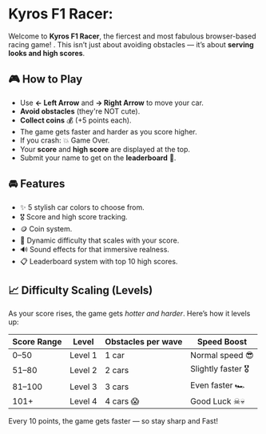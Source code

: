 #  Kyros F1 Racer: 

Welcome to **Kyros F1 Racer**, the fiercest and most fabulous browser-based racing game! . This isn’t just about avoiding obstacles — it’s about **serving looks and high scores**.

## 🎮 How to Play

- Use **← Left Arrow** and **→ Right Arrow** to move your car.
- **Avoid obstacles** (they're NOT cute).
- **Collect coins** 💰 (+5 points each).
- The game gets faster and harder as you score higher.
- If you crash: 💥 Game Over.
- Your **score** and **high score** are displayed at the top.
- Submit your name to get on the **leaderboard** 👑.

## 🚘 Features

- ✨ 5 stylish car colors to choose from.
- 🎖️ Score and high score tracking.
- 🪙 Coin system.
- 🧠 Dynamic difficulty that scales with your score.
- 🔊 Sound effects for that immersive realness.
- 📋 Leaderboard system with top 10 high scores.


## 📈 Difficulty Scaling (Levels)

As your score rises, the game gets *hotter and harder*. Here’s how it levels up:

| **Score Range** | **Level** | **Obstacles per wave** | **Speed Boost**        |
|-----------------|-----------|-------------------------|-------------------------|
| 0–50            | Level 1   | 1 car                   | Normal speed 😎         |
| 51–80           | Level 2   | 2 cars                  | Slightly faster 🎖       |
| 81–100          | Level 3   | 3 cars                  | Even faster 🏎️         |
| 101+            | Level 4   | 4 cars 😱               | Good Luck ☠💀         |

Every 10 points, the game gets faster — so stay sharp and Fast!



